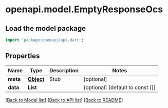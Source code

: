 # openapi.model.EmptyResponseOcs

## Load the model package
```dart
import 'package:openapi/api.dart';
```

## Properties
Name | Type | Description | Notes
------------ | ------------- | ------------- | -------------
**meta** | [**Object**](.md) | Stub | [optional] 
**data** | **List<String>** |  | [optional] [default to const []]

[[Back to Model list]](../README.md#documentation-for-models) [[Back to API list]](../README.md#documentation-for-api-endpoints) [[Back to README]](../README.md)


